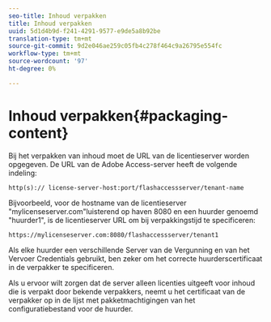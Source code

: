 ```yaml
---
seo-title: Inhoud verpakken
title: Inhoud verpakken
uuid: 5d1d4b9d-f241-4291-9577-e9de5a8b92be
translation-type: tm+mt
source-git-commit: 9d2e046ae259c05fb4c278f464c9a26795e554fc
workflow-type: tm+mt
source-wordcount: '97'
ht-degree: 0%

---
```



# Inhoud verpakken{#packaging-content}

Bij het verpakken van inhoud moet de URL van de licentieserver worden opgegeven. De URL van de Adobe Access-server heeft de volgende indeling:

```
http(s):// license-server-host:port/flashaccessserver/tenant-name
```

Bijvoorbeeld, voor de hostname van de licentieserver &quot;mylicenseserver.com&quot;luisterend op haven 8080 en een huurder genoemd &quot;huurder1&quot;, is de licentieserver URL om bij verpakkingstijd te specificeren:

```
https://mylicenseserver.com:8080/flashaccessserver/tenant1
```

Als elke huurder een verschillende Server van de Vergunning en van het Vervoer Credentials gebruikt, ben zeker om het correcte huurderscertificaat in de verpakker te specificeren.

Als u ervoor wilt zorgen dat de server alleen licenties uitgeeft voor inhoud die is verpakt door bekende verpakkers, neemt u het certificaat van de verpakker op in de lijst met pakketmachtigingen van het configuratiebestand voor de huurder.
